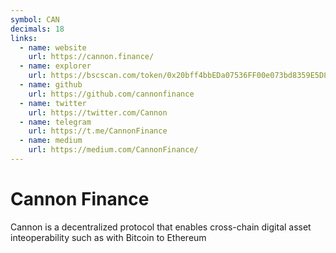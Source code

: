 ```yaml
---
symbol: CAN
decimals: 18
links:
  - name: website
    url: https://cannon.finance/
  - name: explorer
    url: https://bscscan.com/token/0x20bff4bbEDa07536FF00e073bd8359E5D80D733d
  - name: github
    url: https://github.com/cannonfinance
  - name: twitter
    url: https://twitter.com/Cannon
  - name: telegram
    url: https://t.me/CannonFinance
  - name: medium
    url: https://medium.com/CannonFinance/
---
```


# Cannon Finance

Cannon is a decentralized protocol that enables cross-chain digital asset inteoperability such as with Bitcoin to Ethereum
